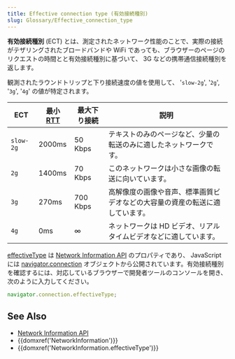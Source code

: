 ```yaml
---
title: Effective connection type (有効接続種別)
slug: Glossary/Effective_connection_type
---
```


**有効接続種別** (ECT) とは、測定されたネットワーク性能のことで、実際の接続がテザリングされたブロードバンドや WiFi であっても、ブラウザーのページのリクエストの時間とと有効接続種別に基づいて、 3G などの携帯通信接続種別を返します。

観測されたラウンドトリップと下り接続速度の値を使用して、 '`slow-2g`', '`2g`', '`3g`', '`4g`' の値が特定されます。

| ECT       | 最小 [RTT](</ja/docs/Glossary/Round_Trip_Time_(RTT)>) | 最大下り接続 | 説明                                                                         |
| --------- | ----------------------------------------------------- | ------------ | ---------------------------------------------------------------------------- |
| `slow-2g` | 2000ms                                                | 50 Kbps      | テキストのみのページなど、少量の転送のみに適したネットワークです。           |
| `2g`      | 1400ms                                                | 70 Kbps      | このネットワークは小さな画像の転送に向いています。                           |
| `3g`      | 270ms                                                 | 700 Kbps     | 高解像度の画像や音声、標準画質ビデオなどの大容量の資産の転送に適しています。 |
| `4g`      | 0ms                                                   | ∞            | ネットワークは HD ビデオ、リアルタイムビデオなどに適しています。             |

[effectiveType](/ja/docs/Web/API/NetworkInformation/effectiveType) は [Network Information API](/ja/docs/Web/API/Network_Information_API) のプロパティであり、 JavaScript には [navigator.connection](/ja/docs/Web/API/Navigator/connection) オブジェクトから公開されています。有効接続種別を確認するには、対応しているブラウザーで開発者ツールのコンソールを開き、次のように入力してください。

```js
navigator.connection.effectiveType;
```

## See Also

- [Network Information API](/ja/docs/Web/API/Network_Information_API)
- {{domxref('NetworkInformation')}}
- {{domxref('NetworkInformation.effectiveType')}}
